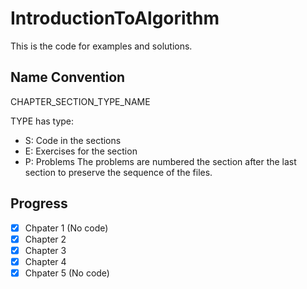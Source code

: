 # IntroductionToAlgorithm
This is the code for examples and solutions.

## Name Convention
CHAPTER_SECTION_TYPE_NAME

TYPE has type:
* S: Code in the sections
* E: Exercises for the section
* P: Problems
The problems are numbered the section after the last section to preserve the sequence of the files.

## Progress
- [x] Chpater 1 (No code)
- [x] Chapter 2
- [x] Chapter 3
- [x] Chapter 4
- [x] Chpater 5 (No code)